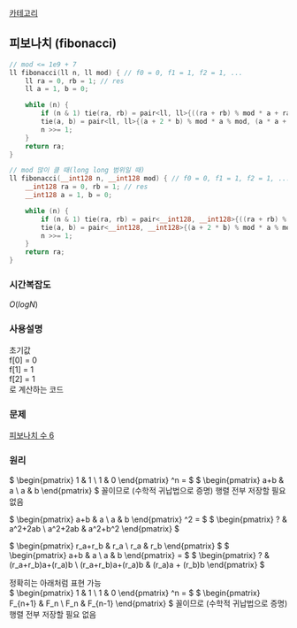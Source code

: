 [카테고리](/README.md)
## 피보나치 (fibonacci)
```cpp
// mod <= 1e9 + 7
ll fibonacci(ll n, ll mod) { // f0 = 0, f1 = 1, f2 = 1, ...
    ll ra = 0, rb = 1; // res
    ll a = 1, b = 0;

    while (n) {
        if (n & 1) tie(ra, rb) = pair<ll, ll>{((ra + rb) % mod * a + ra * b) % mod, (ra * a + rb * b) % mod};
        tie(a, b) = pair<ll, ll>{(a + 2 * b) % mod * a % mod, (a * a + b * b) % mod};
        n >>= 1;
    }
    return ra;
}

// mod 많이 클 때(long long 범위일 때)
ll fibonacci(__int128 n, __int128 mod) { // f0 = 0, f1 = 1, f2 = 1, ...
    __int128 ra = 0, rb = 1; // res
    __int128 a = 1, b = 0;

    while (n) {
        if (n & 1) tie(ra, rb) = pair<__int128, __int128>{((ra + rb) % mod * a + ra * b) % mod, (ra * a + rb * b) % mod};
        tie(a, b) = pair<__int128, __int128>{(a + 2 * b) % mod * a % mod, (a * a + b * b) % mod};
        n >>= 1;
    }
    return ra;
}
```
### 시간복잡도
$O(logN)$   

### 사용설명
초기값   
f\[0\] = 0   
f\[1\] = 1   
f\[2\] = 1   
로 계산하는 코드   

### 문제
[피보나치 수 6](https://www.acmicpc.net/problem/11444)

### 원리
$
\begin{pmatrix}
1 & 1 \\
1 & 0
\end{pmatrix} ^n = 
$
$
\begin{pmatrix}
a+b & a \\
a & b
\end{pmatrix}
$ 꼴이므로 (수학적 귀납법으로 증명) 행렬 전부 저장할 필요 없음   

$
\begin{pmatrix}
a+b & a \\
a & b
\end{pmatrix} ^2 =
$
$
\begin{pmatrix}
? & a^2+2ab \\
a^2+2ab & a^2+b^2
\end{pmatrix}
$


$
\begin{pmatrix}
r_a+r_b & r_a \\
r_a & r_b
\end{pmatrix}
$
$
\begin{pmatrix}
a+b & a \\
a & b
\end{pmatrix} =
$
$
\begin{pmatrix}
? & (r_a+r_b)a+(r_a)b \\
(r_a+r_b)a+(r_a)b & (r_a)a + (r_b)b
\end{pmatrix}
$

정확히는 아래처럼 표현 가능   
$
\begin{pmatrix}
1 & 1 \\
1 & 0
\end{pmatrix} ^n = 
$
$
\begin{pmatrix}
F_{n+1} & F_n \\
F_n & F_{n-1}
\end{pmatrix}
$ 꼴이므로 (수학적 귀납법으로 증명) 행렬 전부 저장할 필요 없음   